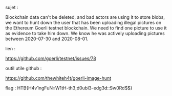 sujet :

Blockchain data can't be deleted, and bad actors are using it to store blobs, we want to hunt down the user that has been uploading illegal pictures on the Ethereum Goerli testnet blockchain. We need to find one picture to use it as evidence to take him down. We know he was actively uploading pictures between 2020-07-30 and 2020-08-01.

lien :

https://github.com/goerli/testnet/issues/78

outil utile github :

https://github.com/thewhiteh4t/goerli-image-hunt

flag : HTB{H4v1ngFuN::W1tH-th3;d0ubl3-edg3d::Sw0Rd$$}